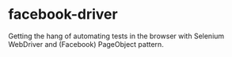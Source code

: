 # facebook-driver
Getting the hang of automating tests in the browser with Selenium WebDriver and (Facebook) PageObject pattern.
